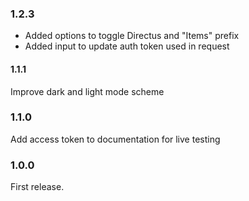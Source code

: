 ### 1.2.3

 - Added options to toggle Directus and "Items" prefix
 - Added input to update auth token used in request

#### 1.1.1

Improve dark and light mode scheme

### 1.1.0

Add access token to documentation for live testing

### 1.0.0

First release.